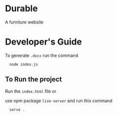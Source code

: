# Durable
A furniture website

# Developer's Guide

To generate `.docx` run the command

```
  node index.js
```

## To Run the project

Run the `index.html` file or

use npm package `live-server` and run this command

```
  serve .
```

